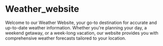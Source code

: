 # Weather_website
Welcome to our Weather Website, your go-to destination for accurate and up-to-date weather information. Whether you're planning your day, a weekend getaway, or a week-long vacation, our website provides you with comprehensive weather forecasts tailored to your location.
